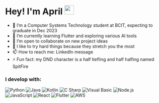 <h1>Hey! I'm April <img src="https://emojis.slackmojis.com/emojis/images/1531849430/4246/blob-sunglasses.gif?1531849430" width="30"/> </h1>

- 🔭 I’m a Computer Systems Technology student at BCIT, expecting to graduate in Dec 2023
- 🌱 I’m currently learning Flutter and exploring various AI tools
- 👯 I’m open to collaborate on new project ideas
- 🤔 I like to try hard things because they stretch you the most
- 📫 How to reach me: LinkedIn message
- ⚡ Fun fact: my DND character is a half tiefling and half halfing named SpitFire

<h3>I develop with:</h3>
<p>
  <img alt="Python" src="https://img.shields.io/badge/-Python-45b8d8?style=flat-square&logo=python&logoColor=white" />
  <img alt="Java" src="https://img.shields.io/badge/-Java-8DD6F9?style=flat-square&logo=java&logoColor=white" /> 
  <img alt="Kotlin" src="https://img.shields.io/badge/-Kotlin-46a2f1?style=flat-square&logo=kotlin&logoColor=white" />
  <img alt="C Sharp" src="https://img.shields.io/badge/-CSharp-007ACC?style=flat-square&logo=csharp&logoColor=white" />
  <img alt="Visual Basic" src="https://img.shields.io/badge/-VisualBasic-5849BE?style=flat-square&logo=visualbasic&logoColor=white" />
  <img alt="Node.js" src="https://img.shields.io/badge/-Node.js-311C87?style=flat-square&logo=node.js&logoColor=white" />
  <img alt="JavaScript" src="https://img.shields.io/badge/-JavaScript-430098?style=flat-square&logo=javascript&logoColor=white" />
  <img alt="React" src="https://img.shields.io/badge/-React-764ABC?style=flat-square&logo=react&logoColor=white" />
  <img alt="Flutter" src="https://img.shields.io/badge/-Flutter-B7178C?style=flat-square&logo=flutter&logoColor=white" />
  <img alt="AWS" src="https://img.shields.io/badge/-AWS-E10098?style=flat-square&logo=amazonaws&logoColor=white" />
</p>
